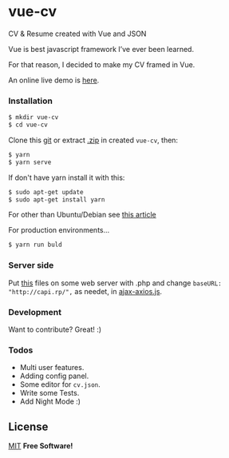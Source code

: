 # vue-cv

CV &amp; Resume created with Vue and JSON

Vue is best javascript framework I’ve ever been learned.

For that reason, I decided to make my CV framed in Vue.

An online live demo is [here](http://arso-cv.us.to).

### Installation

```sh
$ mkdir vue-cv
$ cd vue-cv
```
Clone this [git](https://github.com/ristep/vue-cv.git) or extract [.zip](https://github.com/ristep/vue-cv/archive/master.zip) in created `vue-cv`, then:

```sh
$ yarn
$ yarn serve
```
If don't have yarn install it with this:
```sh
$ sudo apt-get update
$ sudo apt-get install yarn
```
For other than Ubuntu/Debian see [this article](https://yarnpkg.com/lang/en/docs/install/)

For production environments...
```sh
$ yarn run buld
```
### Server side

Put [this](https://github.com/ristep/vue-cv/tree/master/src/server-side) files on some web server with .php
and change `baseURL: "http://capi.rp/",` as needet, in [ajax-axios.js](https://github.com/ristep/vue-cv/blob/master/src/ajax-axios.js).

### Development

Want to contribute? Great! :)

### Todos

- Multi user features.
- Adding config panel.
- Some editor for `cv.json`.
- Write some Tests.
- Add Night Mode :)

License
----
[MIT](https://opensource.org/licenses/MIT)
**Free Software!**